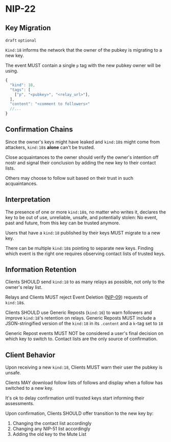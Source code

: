 NIP-22
======

Key Migration
-------------

`draft` `optional`

`Kind:18` informs the network that the owner of the pubkey is migrating to a new key. 

The event MUST contain a single `p` tag with the new pubkey owner will be using. 

```js
{
  "kind": 18,   
  "tags": [
    ["p", "<pubkey>", "<relay_url>"],
  ],
  "content": "<comment to followers>"
  //...
}
```

## Confirmation Chains

Since the owner's keys might have leaked and `kind:18`s might come from attackers, `kind:18`s **alone** can't be trusted. 

Close acquaintances to the owner should verify the owner's intention off nostr and signal their conclusion by adding the new key to their contact lists. 

Others may choose to follow suit based on their trust in such acquaintances.

## Interpretation

The presence of one or more `kind:18`s, no matter who writes it, declares the key to be out of use, unreliable, unsafe, and potentially stolen: No event, past and future, from this key can be trusted anymore.  

Users that have a `kind:18` published by their keys MUST migrate to a new key. 

There can be multiple `kind:18`s pointing to separate new keys. Finding which event is the right one requires observing contact lists of trusted keys.

## Information Retention

Clients SHOULD send `kind:18` to as many relays as possible, not only to the owner's relay list.  

Relays and Clients MUST reject Event Deletion ([NIP-09](09.md)) requests of `kind:18`s.

Clients SHOULD use Generic Reposts (`kind:16`) to warn followers and improve `kind:18`'s retention on relays. Generic Reposts MUST include a JSON-stringified version of the `kind:18` in its `.content` and a `k`-tag set to `18`

Generic Repost events MUST NOT be considered a user's final decision on which key to switch to. Contact lists are the only source of confirmation.  

## Client Behavior

Upon receiving a new `kind:18`, Clients MUST warn their user the pubkey is unsafe. 

Clients MAY download follow lists of follows and display when a follow has switched to a new key. 

It's ok to delay confirmation until trusted keys start informing their assessments.

Upon confirmation, Clients SHOULD offer transition to the new key by: 
1. Changing the contact list accordingly
2. Changing any NIP-51 list accordingly 
3. Adding the old key to the Mute List

